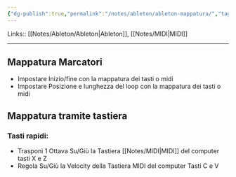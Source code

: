 ```yaml
---
{"dg-publish":true,"permalink":"/notes/ableton/ableton-mappatura/","tags":["type/note"]}
---
```


Links:: [[Notes/Ableton/Ableton\|Ableton]], [[Notes/MIDI\|MIDI]]

---
## Mappatura Marcatori

- Impostare Inizio/fine con la mappatura dei tasti o midi
- Impostare Posizione e lunghezza del loop con la mappatura dei tasti o midi

## Mappatura tramite tastiera

### Tasti rapidi:

- Trasponi 1 Ottava Su/Giù la Tastiera [[Notes/MIDI\|MIDI]] del computer tasti X e Z
- Regola Su/Giù la Velocity della Tastiera MIDI del computer Tasti C e V


